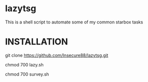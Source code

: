# lazytsg
This is a shell script to automate some of my common starbox tasks

INSTALLATION
=========================
git clone https://github.com/Insecure88/lazytsg.git

chmod 700 lazy.sh

chmod 700 survey.sh

